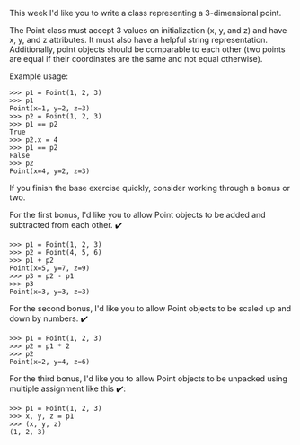 This week I'd like you to write a class representing a 3-dimensional point.

The Point class must accept 3 values on initialization (x, y, and z) and have x, y, and z attributes. It must also have a helpful string representation. Additionally, point objects should be comparable to each other (two points are equal if their coordinates are the same and not equal otherwise).

Example usage:
```
>>> p1 = Point(1, 2, 3)
>>> p1
Point(x=1, y=2, z=3)
>>> p2 = Point(1, 2, 3)
>>> p1 == p2
True
>>> p2.x = 4
>>> p1 == p2
False
>>> p2
Point(x=4, y=2, z=3)
```
If you finish the base exercise quickly, consider working through a bonus or two.

For the first bonus, I'd like you to allow Point objects to be added and subtracted from each other. ✔️

```
>>> p1 = Point(1, 2, 3)
>>> p2 = Point(4, 5, 6)
>>> p1 + p2
Point(x=5, y=7, z=9)
>>> p3 = p2 - p1
>>> p3
Point(x=3, y=3, z=3)
```

For the second bonus, I'd like you to allow Point objects to be scaled up and down by numbers. ✔️
```
>>> p1 = Point(1, 2, 3)
>>> p2 = p1 * 2
>>> p2
Point(x=2, y=4, z=6)
```
For the third bonus, I'd like you to allow Point objects to be unpacked using multiple assignment like this ✔️:
```
>>> p1 = Point(1, 2, 3)
>>> x, y, z = p1
>>> (x, y, z)
(1, 2, 3)
```